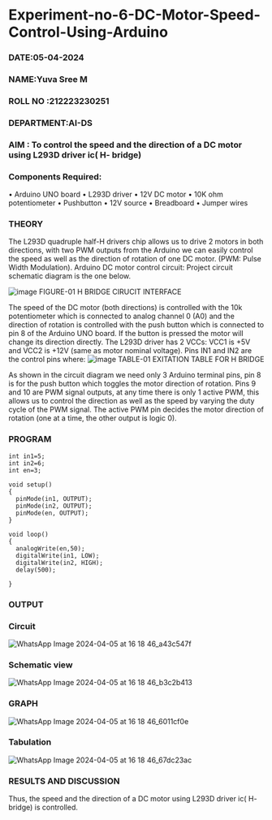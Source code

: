 # Experiment-no-6-DC-Motor-Speed-Control-Using-Arduino

###  DATE:05-04-2024
###  NAME:Yuva Sree M 
###  ROLL NO :212223230251
###  DEPARTMENT:AI-DS
### AIM : To control the speed and the direction of a DC motor using L293D driver ic( H- bridge)

### Components Required:
•	Arduino UNO board
•	L293D driver
•	12V DC motor
•	10K ohm potentiometer
•	Pushbutton
•	12V source
•	Breadboard
•	Jumper wires
### THEORY 
The L293D quadruple half-H drivers chip allows us to drive 2 motors in both directions, with two PWM outputs from the Arduino we can easily control the speed as well as the direction of rotation of one DC motor. (PWM: Pulse Width Modulation).
Arduino DC motor control circuit:
Project circuit schematic diagram is the one below.

![image](https://user-images.githubusercontent.com/36288975/167763051-b230c183-afc5-46f2-ba95-0f95e10dd6c9.png)
FIGURE-01 H BRIDGE CIRUCIT INTERFACE 
 
The speed of the DC motor (both directions) is controlled with the 10k potentiometer which is connected to analog channel 0 (A0) and the direction of rotation is controlled with the push button which is connected to pin 8 of the Arduino UNO board. If the button is pressed the motor will change its direction directly.
The L293D driver has 2 VCCs: VCC1 is +5V and VCC2 is +12V (same as motor nominal voltage). Pins IN1 and IN2 are the control pins where:
![image](https://user-images.githubusercontent.com/36288975/167763120-1421c2c5-8381-49eb-b376-03f6e1113b7a.png)
TABLE-01 EXITATION TABLE FOR H BRIDGE 

As shown in the circuit diagram we need only 3 Arduino terminal pins, pin 8 is for the push button which toggles the motor direction of rotation. Pins 9 and 10 are PWM signal outputs, at any time there is only 1 active PWM, this allows us to control the direction as well as the speed by varying the duty cycle of the PWM signal. The active PWM pin decides the motor direction of rotation (one at a time, the other output is logic 0).

### PROGRAM 

```
int in1=5;
int in2=6;
int en=3;

void setup()
{
  pinMode(in1, OUTPUT);
  pinMode(in2, OUTPUT);
  pinMode(en, OUTPUT);
}

void loop()
{
  analogWrite(en,50);
  digitalWrite(in1, LOW);
  digitalWrite(in2, HIGH);
  delay(500);
  
}

```

### OUTPUT

### Circuit

![WhatsApp Image 2024-04-05 at 16 18 46_a43c547f](https://github.com/Yuvasreemuthusamy/Experiment-no-7-DC-Motor-Speed-Control-Using-Arduino/assets/144870887/b98ac57d-71b4-4ce4-80e9-7bf1164e70ad)

### Schematic view

![WhatsApp Image 2024-04-05 at 16 18 46_b3c2b413](https://github.com/Yuvasreemuthusamy/Experiment-no-7-DC-Motor-Speed-Control-Using-Arduino/assets/144870887/363577f4-84a6-4441-a9a8-8f0a15ce3ab3)


### GRAPH 

![WhatsApp Image 2024-04-05 at 16 18 46_6011cf0e](https://github.com/Yuvasreemuthusamy/Experiment-no-7-DC-Motor-Speed-Control-Using-Arduino/assets/144870887/b11e79a6-a23c-4545-92c5-f2fd021979a2)

### Tabulation


![WhatsApp Image 2024-04-05 at 16 18 46_67dc23ac](https://github.com/Yuvasreemuthusamy/Experiment-no-7-DC-Motor-Speed-Control-Using-Arduino/assets/144870887/5571a6da-b984-496f-8cfa-05cbba74c728)


### RESULTS AND DISCUSSION 

Thus, the speed and the direction of a DC motor using L293D driver ic( H- bridge) is controlled.
